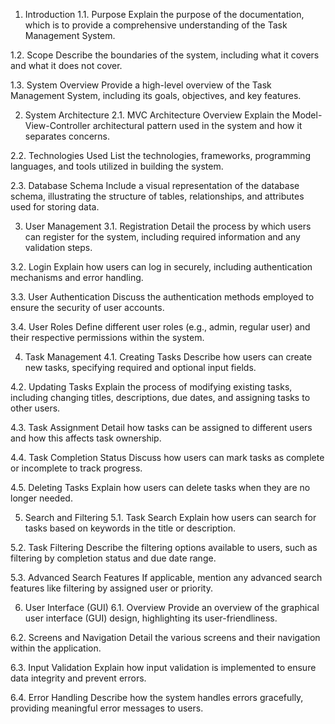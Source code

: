 1. Introduction
1.1. Purpose
Explain the purpose of the documentation, which is to provide a comprehensive understanding of the Task Management System.

1.2. Scope
Describe the boundaries of the system, including what it covers and what it does not cover.

1.3. System Overview
Provide a high-level overview of the Task Management System, including its goals, objectives, and key features.

2. System Architecture
2.1. MVC Architecture Overview
Explain the Model-View-Controller architectural pattern used in the system and how it separates concerns.

2.2. Technologies Used
List the technologies, frameworks, programming languages, and tools utilized in building the system.

2.3. Database Schema
Include a visual representation of the database schema, illustrating the structure of tables, relationships, and attributes used for storing data.

3. User Management
3.1. Registration
Detail the process by which users can register for the system, including required information and any validation steps.

3.2. Login
Explain how users can log in securely, including authentication mechanisms and error handling.

3.3. User Authentication
Discuss the authentication methods employed to ensure the security of user accounts.

3.4. User Roles
Define different user roles (e.g., admin, regular user) and their respective permissions within the system.

4. Task Management
4.1. Creating Tasks
Describe how users can create new tasks, specifying required and optional input fields.

4.2. Updating Tasks
Explain the process of modifying existing tasks, including changing titles, descriptions, due dates, and assigning tasks to other users.

4.3. Task Assignment
Detail how tasks can be assigned to different users and how this affects task ownership.

4.4. Task Completion Status
Discuss how users can mark tasks as complete or incomplete to track progress.

4.5. Deleting Tasks
Explain how users can delete tasks when they are no longer needed.

5. Search and Filtering
5.1. Task Search
Explain how users can search for tasks based on keywords in the title or description.

5.2. Task Filtering
Describe the filtering options available to users, such as filtering by completion status and due date range.

5.3. Advanced Search Features
If applicable, mention any advanced search features like filtering by assigned user or priority.

6. User Interface (GUI)
6.1. Overview
Provide an overview of the graphical user interface (GUI) design, highlighting its user-friendliness.

6.2. Screens and Navigation
Detail the various screens and their navigation within the application.

6.3. Input Validation
Explain how input validation is implemented to ensure data integrity and prevent errors.

6.4. Error Handling
Describe how the system handles errors gracefully, providing meaningful error messages to users.
